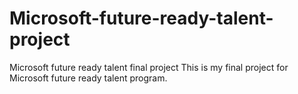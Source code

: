 # Microsoft-future-ready-talent-project
Microsoft future ready talent final project
This is my final project for Microsoft future ready talent program.
